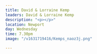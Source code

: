 ```yaml
---
title: David & Lorraine Kemp
leaders: David & Lorraine Kemp
description: "<p></p>"
location: Newport
day: Wednesday
time: 7.30pm
image: "/v1631719416/Kemps_naoz3j.png"

---
```

